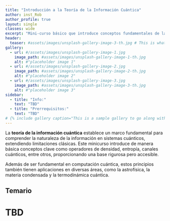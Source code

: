 ```yaml
---
title: "Introducción a la Teoría de la Información Cuántica"
author: inst_Rob
author_profile: true
layout: single
classes: wide
excerpt: "Mini-curso básico que introduce conceptos fundamentales de la información cuántica: operadores de densidad, canales cuánticos, entropía de von Neumann, entre otros."
header:
  teaser: #assets/images/unsplash-gallery-image-3-th.jpg # This is what displays when sharing to FB, twitter or whatever, I think
gallery:
  - url: #/assets/images/unsplash-gallery-image-1.jpg
    image_path: #assets/images/unsplash-gallery-image-1-th.jpg
    alt: #"placeholder image 1"
  - url: #/assets/images/unsplash-gallery-image-2.jpg
    image_path: #assets/images/unsplash-gallery-image-2-th.jpg
    alt: #"placeholder image 2"
  - url: #/assets/images/unsplash-gallery-image-3.jpg
    image_path: #assets/images/unsplash-gallery-image-3-th.jpg
    alt: #"placeholder image 3"
sidebar:
  - title: "Info:"
    text: "TBD"
  - title: "Prerrequisitos:"
    text: "TBD"
# {% include gallery caption="This is a sample gallery to go along with this case study." %}
---
```


La **teoría de la información cuántica** establece un marco fundamental para comprender la naturaleza de la información en sistemas cuánticos, extendiendo limitaciones clásicas. Este minicurso introduce de manera básica conceptos clave como operadores de densidad, entropía, canales cuánticos, entre otros, proporcionando una base rigurosa pero accesible.

Además de ser fundamental en computación cuántica, estos principios también tienen aplicaciones en diversas áreas, como la astrofísica, la materia condensada y la termodinámica cuántica.

## Temario

# TBD